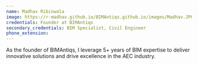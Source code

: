 ```yaml
---
name: Madhav Ribinwala
image: https://r-madhav.github.io/BIMAntiqs.github.io/images/Madhav.JPG
credentials: Founder at BIMAntiqs
secondary_credentials: BIM Specialist, Civil Engineer
phone_extension: 
---
```


As the founder of BIMAntiqs, I leverage 5+ years of BIM expertise to deliver innovative solutions and drive excellence in the AEC industry.

